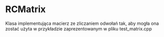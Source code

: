 # RCMatrix
Klasa implementująca macierz ze zliczaniem odwołań tak, aby mogła ona zostać użyta w przykładzie zaprezentowanym w pliku test_matrix.cpp
